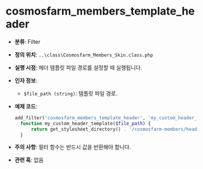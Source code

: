 # cosmosfarm_members_template_header

- **분류**: Filter
- **정의 위치**: `..\class\Cosmosfarm_Members_Skin.class.php`
- **실행 시점**: 헤더 템플릿 파일 경로를 설정할 때 실행됩니다.
- **인자 정보**:
  - `$file_path (string)`: 템플릿 파일 경로.
- **예제 코드**:

  ```php
  add_filter('cosmosfarm_members_template_header', 'my_custom_header_template');
    function my_custom_header_template($file_path) {
        return get_stylesheet_directory() . '/cosmosfarm-members/header.php';
    }
  ```

- **주의 사항**: 필터 함수는 반드시 값을 반환해야 합니다.
- **관련 훅**: 없음
